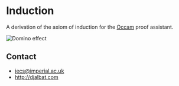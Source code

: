 # Induction

A derivation of the axiom of induction for the [Occam](http://djalbat.com/occam) proof assistant.

![Domino effect][domino_effect]

[domino_effect]: https://upload.wikimedia.org/wikipedia/commons/7/79/Domino_effect_visualizing_exclusion_of_junk_term_by_induction_axiom.jpg "Domino effect"

## Contact

* jecs@imperial.ac.uk
* http://djalbat.com
